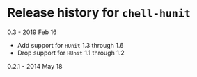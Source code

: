 # Release history for `chell-hunit`

0.3 - 2019 Feb 16

  * Add support for `HUnit` 1.3 through 1.6
  * Drop support for `HUnit` 1.1 through 1.2

0.2.1 - 2014 May 18
